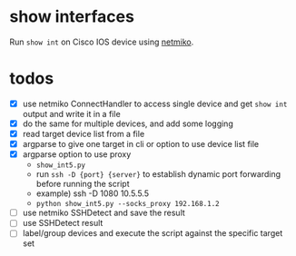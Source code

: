 # show interfaces

Run `show int` on Cisco IOS device using [netmiko](https://github.com/ktbyers/netmiko).

# todos

- [x] use netmiko ConnectHandler to access single device and get `show int` output and write it in a file
- [x] do the same for multiple devices, and add some logging
- [x] read target device list from a file
- [x] argparse to give one target in cli or option to use device list file
- [x] argparse option to use proxy
  - `show_int5.py`
  - run `ssh -D {port} {server}` to establish dynamic port forwarding before running the script
  - example) ssh -D 1080 10.5.5.5
  - `python show_int5.py --socks_proxy 192.168.1.2`
- [ ] use netmiko SSHDetect and save the result
- [ ] use SSHDetect result
- [ ] label/group devices and execute the script against the specific target set

